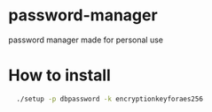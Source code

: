 # password-manager
password manager made for personal use
# How to install 
```bash
  ./setup -p dbpassword -k encryptionkeyforaes256
```
